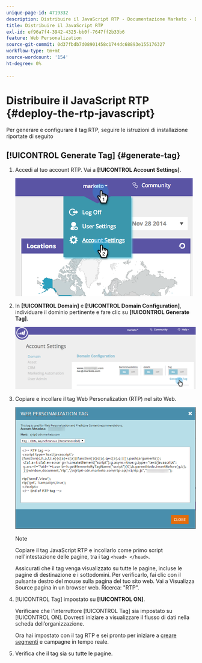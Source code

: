 ```yaml
---
unique-page-id: 4719332
description: Distribuire il JavaScript RTP - Documentazione Marketo - Documentazione del prodotto
title: Distribuire il JavaScript RTP
exl-id: ef96a7f4-3942-4325-bb0f-7647ff2b33b6
feature: Web Personalization
source-git-commit: 0d37fbdb7d08901458c1744dc68893e155176327
workflow-type: tm+mt
source-wordcount: '154'
ht-degree: 0%

---
```


# Distribuire il JavaScript RTP {#deploy-the-rtp-javascript}

Per generare e configurare il tag RTP, seguire le istruzioni di installazione riportate di seguito

## [!UICONTROL Generate Tag] {#generate-tag}

1. Accedi al tuo account RTP. Vai a **[!UICONTROL Account Settings]**.

   ![](assets/image2014-12-1-23-3a3-3a12.png)

1. In **[!UICONTROL Domain]** e **[!UICONTROL Domain Configuration]**, individuare il dominio pertinente e fare clic su **[!UICONTROL Generate Tag]**.

   ![](assets/image2014-12-1-23-3a5-3a35.png)

1. Copiare e incollare il tag Web Personalization (RTP) nel sito Web.

   ![](assets/web-personalization-tag.png)

   >[!NOTE]
   >
   >Copiare il tag JavaScript RTP e incollarlo come primo script nell&#39;intestazione delle pagine, tra i tag `<head> </head>`.

   Assicurati che il tag venga visualizzato su tutte le pagine, incluse le pagine di destinazione e i sottodomini. Per verificarlo, fai clic con il pulsante destro del mouse sulla pagina del tuo sito web. Vai a Visualizza Source pagina in un browser web. Ricerca: &quot;RTP&quot;.

1. [!UICONTROL Tag] impostato su **[!UICONTROL ON]**.

   Verificare che l&#39;interruttore [!UICONTROL Tag] sia impostato su [!UICONTROL ON]. Dovresti iniziare a visualizzare il flusso di dati nella scheda dell’organizzazione.

   Ora hai impostato con il tag RTP e sei pronto per iniziare a [creare segmenti](/help/marketo/product-docs/web-personalization/using-web-segments/create-a-basic-web-segment.md) e campagne in tempo reale.

1. Verifica che il tag sia su tutte le pagine.
